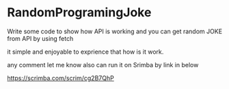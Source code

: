 # RandomProgramingJoke

Write some code to show how API is working and you can get random JOKE from API by using fetch

it simple and enjoyable to exprience that how is it work.

any comment let me know also can run it on Srimba by link in below

https://scrimba.com/scrim/cg2B7QhP
